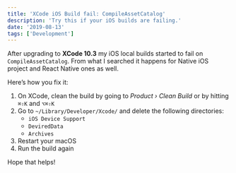 ```yaml
---
title: 'XCode iOS Build fail: CompileAssetCatalog'
description: 'Try this if your iOS builds are failing.'
date: '2019-08-13'
tags: ['Development']
---
```


After upgrading to **XCode 10.3** my iOS local builds started to fail on `CompileAssetCatalog`. From what I searched it happens for Native iOS project and React Native ones as well.

Here’s how you fix it:

1. On XCode, clean the build by going to *Product › Clean Build* or by hitting `⌘⇧K` and `⌥⌘⇧K`
2. Go to `~/Library/Developer/Xcode/` and delete the following directories:
    - `iOS Device Support`
    - `DeviredData`
    - `Archives`
3. Restart your macOS
4. Run the build again

Hope that helps!
